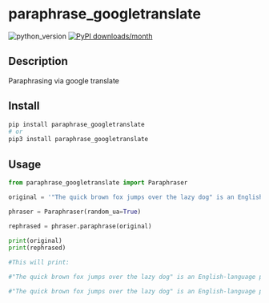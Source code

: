 # paraphrase_googletranslate

![python_version](https://img.shields.io/static/v1?label=Python&message=3.5%20|%203.6%20|%203.7&color=blue) [![PyPI downloads/month](https://img.shields.io/pypi/dm/paraphrase_googletranslate?logo=pypi&logoColor=white)](https://pypi.python.org/pypi/paraphrase_googletranslate)

## Description

Paraphrasing via google translate

## Install

````bash
pip install paraphrase_googletranslate
# or
pip3 install paraphrase_googletranslate
````

## Usage

```python
from paraphrase_googletranslate import Paraphraser

original = '"The quick brown fox jumps over the lazy dog" is an English-language pangram—a sentence that contains all of the letters of the English alphabet. Owing to its brevity and coherence, it has become widely known. The phrase is commonly used for touch-typing practice, testing typewriters and computer keyboards, displaying examples of fonts, and other applications involving text where the use of all letters in the alphabet is desired.'

phraser = Paraphraser(random_ua=True)

rephrased = phraser.paraphrase(original)

print(original)
print(rephrased)

#This will print:

#"The quick brown fox jumps over the lazy dog" is an English-language pangram—a sentence that contains all of the letters of the English alphabet. Owing to its brevity and coherence, it has become widely known. The phrase is commonly used for touch-typing practice, testing typewriters and computer keyboards, displaying examples of fonts, and other applications involving text where the use of all letters in the alphabet is desired.

#"The quick brown fox jumps over the lazy dog" is an English-language pangram a phrase that contains all the letters of the English alphabet. Because of its brevity and consistency, it has become widely known. The phrase is commonly used to practice typing to touch, trying typewriters and computer keyboards, showing examples of sources, and other applications involving the use of text where all the letters of the alphabet is desired.
```
